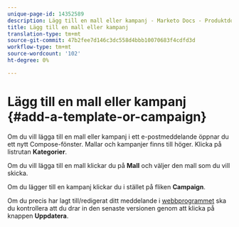 ```yaml
---
unique-page-id: 14352589
description: Lägg till en mall eller kampanj - Marketo Docs - Produktdokumentation
title: Lägg till en mall eller kampanj
translation-type: tm+mt
source-git-commit: 47b2fee7d146c3dc558d4bbb10070683f4cdfd3d
workflow-type: tm+mt
source-wordcount: '102'
ht-degree: 0%

---
```



# Lägg till en mall eller kampanj {#add-a-template-or-campaign}

Om du vill lägga till en mall eller kampanj i ett e-postmeddelande öppnar du ett nytt Compose-fönster. Mallar och kampanjer finns till höger. Klicka på listrutan **Kategorier**.

Om du vill lägga till en mall klickar du på **Mall** och väljer den mall som du vill skicka.

Om du lägger till en kampanj klickar du i stället på fliken **Campaign**.

Om du precis har lagt till/redigerat ditt meddelande i [webbprogrammet](http://toutapp.com/login) ska du kontrollera att du drar in den senaste versionen genom att klicka på knappen **Uppdatera**.
